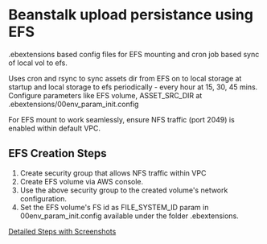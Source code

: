 # Beanstalk upload persistance using EFS
.ebextensions based config files for EFS mounting and cron job based sync of local vol to efs.

Uses cron and rsync to sync assets dir from EFS on to local storage at startup and local storage to efs periodically - every hour at 15, 30, 45 mins. 
Configure parameters like EFS volume, ASSET_SRC_DIR at .ebextensions/00env_param_init.config

For EFS mount to work seamlessly, ensure NFS traffic (port 2049) is enabled within default VPC. 

## EFS Creation Steps 
1. Create security group that allows NFS traffic within VPC 
2. Create EFS volume via AWS console.
3. Use the above security group to the created volume's network configuration.
4. Set the EFS volume's FS id  as FILE_SYSTEM_ID param in 00env_param_init.config available under the folder .ebextensions.

[Detailed Steps with Screenshots](docs/EFSCreate.md)

